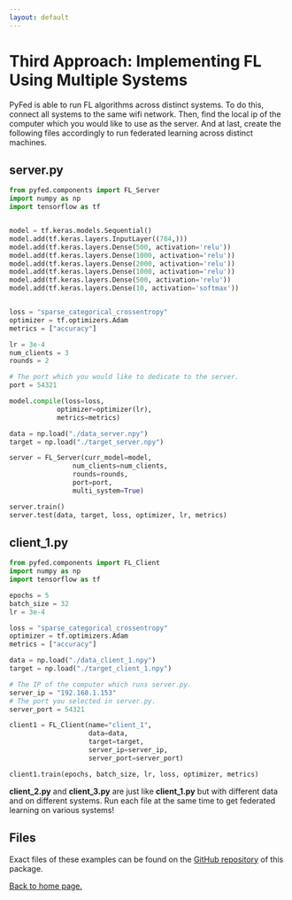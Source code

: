 ```yaml
---
layout: default
---
```


# Third Approach: Implementing FL Using Multiple Systems
PyFed is able to run FL algorithms across distinct systems. To do this, connect all systems to the same wifi network. Then, find the local ip of the computer which you would like to use as the server. And at last, create the following files accordingly to run federated learning across distinct machines.

## server.py
```py
from pyfed.components import FL_Server
import numpy as np
import tensorflow as tf


model = tf.keras.models.Sequential()
model.add(tf.keras.layers.InputLayer((784,)))
model.add(tf.keras.layers.Dense(500, activation='relu'))
model.add(tf.keras.layers.Dense(1000, activation='relu'))
model.add(tf.keras.layers.Dense(2000, activation='relu'))
model.add(tf.keras.layers.Dense(1000, activation='relu'))
model.add(tf.keras.layers.Dense(500, activation='relu'))
model.add(tf.keras.layers.Dense(10, activation='softmax'))


loss = "sparse_categorical_crossentropy"
optimizer = tf.optimizers.Adam
metrics = ["accuracy"]

lr = 3e-4
num_clients = 3
rounds = 2

# The port which you would like to dedicate to the server.
port = 54321

model.compile(loss=loss,
            optimizer=optimizer(lr),
            metrics=metrics)

data = np.load("./data_server.npy")
target = np.load("./target_server.npy")

server = FL_Server(curr_model=model,
                num_clients=num_clients,
                rounds=rounds,
                port=port,
                multi_system=True)

server.train()
server.test(data, target, loss, optimizer, lr, metrics)
```

## client_1.py
```py
from pyfed.components import FL_Client
import numpy as np
import tensorflow as tf

epochs = 5
batch_size = 32
lr = 3e-4

loss = "sparse_categorical_crossentropy"
optimizer = tf.optimizers.Adam
metrics = ["accuracy"]

data = np.load("./data_client_1.npy")
target = np.load("./target_client_1.npy")

# The IP of the computer which runs server.py.
server_ip = "192.168.1.153"
# The port you selected in server.py.
server_port = 54321

client1 = FL_Client(name="client_1",
                    data=data,
                    target=target,
                    server_ip=server_ip,
                    server_port=server_port)

client1.train(epochs, batch_size, lr, loss, optimizer, metrics)
```

__client_2.py__ and __client_3.py__ are just like __client_1.py__ but with different data and on different systems. Run each file at the same time to get federated learning on various systems!

## Files
Exact files of these examples can be found on the [GitHub repository](https://github.com/amirrezasokhankhosh/PyFed) of this package.

[Back to home page.](./index.md)